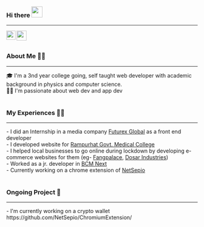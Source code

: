 ### Hi there <img src="https://github.com/TheDudeThatCode/TheDudeThatCode/blob/master/Assets/Hi.gif" width="29px">

<hr>

<a href="https://www.linkedin.com/in/iswarmondal/">
  <img align="left" width="24px" src="https://cdn-icons-png.flaticon.com/512/174/174857.png"  />
</a>
<a href="https://twitter.com/developeriswar">
  <img align="left" width="26px" src="https://cdn-icons-png.flaticon.com/512/174/174876.png" />
</a>

<br>
<br>

### About Me 🧘‍♂️
<hr/>
🎓 I'm a 3nd year college going, self taught web developer with academic background in physics and computer science.
<br>
👨‍💻 I'm passionate about web dev and app dev
<br>
<br>

### My Experiences 👷‍♂
<hr>
- I did an Internship in a media company <a href="https://www.linkedin.com/company/futurex-global/mycompany/">Futurex Global</a> as a front end developer <br> 
- I developed website for <a href="http://www.rampurhatgmch.edu.in/">Rampurhat Govt. Medical College</a>  <br>
- I helped local businesses to go online during lockdown by developing e-commerce websites for them (eg- <a href="https://fangpalace.com/">Fangpalace</a>, <a href="https://dosarindustries.com/">Dosar Industries</a>)   <br>
- Worked as a jr. developer in <a href="https://www.bcmnext.com/">BCM Next</a> <br>
- Currently working on a chrome extension of <a href="https://netsepio.com/">NetSepio</a>
<br><br>

### Ongoing Project 🚧
<hr>
- I'm currently working on a crypto wallet https://github.com/NetSepio/ChromiumExtension/
<!-- 
### Stats 🧭
<hr>
<img src="https://github-readme-stats.vercel.app/api?username=iswarmondal&count_private=true&show_icons=true&theme=dracula&border_radius=20" > -->
<!--
Visits
<img src="https://visitor-badge.laobi.icu/badge?page_id=iswarmondal.iswarmondal">
-->
